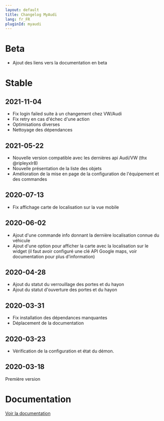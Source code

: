 ```yaml
---
layout: default
title: Changelog MyAudi
lang: fr_FR
pluginId: myaudi
---
```


# Beta

- Ajout des liens vers la documentation en beta

# Stable

## 2021-11-04

- Fix login failed suite à un changement chez VW/Audi
- Fix retry en cas d'échec d'une action
- Optimisations diverses
- Nettoyage des dépendances

## 2021-05-22

- Nouvelle version compatible avec les dernières api Audi/VW (thx @ripleyxlr8)
- Nouvelle présentation de la liste des objets
- Amélioration de la mise en page de la configuration de l'équipement et des commandes

## 2020-07-13

- Fix affichage carte de localisation sur la vue mobile

## 2020-06-02

- Ajout d'une commande info donnant la dernière localisation connue du véhicule
- Ajout d'une option pour afficher la carte avec la localisation sur le widget (il faut avoir configuré une clé API Google maps, voir documentation pour plus d'information)

## 2020-04-28

- Ajout du statut du verrouillage des portes et du hayon
- Ajout du statut d'ouverture des portes et du hayon

## 2020-03-31

- Fix installation des dépendances manquantes
- Déplacement de la documentation

## 2020-03-23

- Vérification de la configuration et état du démon.

## 2020-03-18

Première version

# Documentation

[Voir la documentation]({{site.baseurl}}/{{page.pluginId}}/{{page.lang}})
